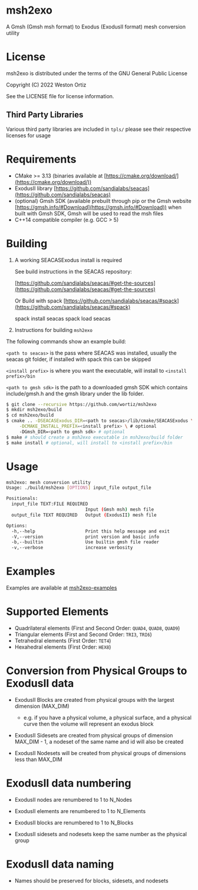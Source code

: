 # msh2exo

A Gmsh (Gmsh msh format) to Exodus (ExodusII format) mesh conversion utility

# License

msh2exo is distributed under the terms of the GNU General Public License

Copyright (C) 2022 Weston Ortiz

See the LICENSE file for license information. 

## Third Party Libraries

Various third party libraries are included in `tpls/` please see their
respective licenses for usage

# Requirements

- CMake >= 3.13 (binaries available at
  [https://cmake.org/download/](https://cmake.org/download/))
- ExodusII library
  [https://github.com/sandialabs/seacas](https://github.com/sandialabs/seacas)
- (optional) Gmsh SDK (available prebuilt through pip or the Gmsh website
  [https://gmsh.info/#Download](https://gmsh.info/#Download))
  when built with Gmsh SDK, Gmsh will be used to read the msh files
- C++14 compatible compiler (e.g. GCC > 5)

# Building

1.  A working SEACASExodus install is required

    See build instructions in the SEACAS repository:

    [https://github.com/sandialabs/seacas/#get-the-sources](https://github.com/sandialabs/seacas/#get-the-sources)

    Or Build with spack [https://github.com/sandialabs/seacas/#spack](https://github.com/sandialabs/seacas/#spack)
    
    spack install seacas
    spack load seacas

2. Instructions for building `msh2exo`

The following commands show an example build:

`<path to seacas>` is the pass where SEACAS was installed, usually the seacas git folder, 
if installed with spack this can be skipped

`<install prefix>` is where you want the executable, will install to `<install prefix>/bin`

`<path to gmsh sdk>` is the path to a downloaded gmsh SDK which contains include/gmsh.h and 
the gmsh library under the lib folder.

```sh
$ git clone --recursive https://github.com/wortiz/msh2exo
$ mkdir msh2exo/build
$ cd msh2exo/build
$ cmake .. -DSEACASExodus_DIR=<path to seacas>/lib/cmake/SEACASExodus \
     -DCMAKE_INSTALL_PREFIX=<install prefix> \ # optional
     -DGmsh_DIR=<path to gmsh sdk> # optional
$ make # should create a msh2exo executable in msh2exo/build folder
$ make install # optional, will install to <install prefix>/bin
```

# Usage

```sh
msh2exo: mesh conversion utility
Usage: ./build/msh2exo [OPTIONS] input_file output_file

Positionals:
  input_file TEXT:FILE REQUIRED
                              Input (Gmsh msh) mesh file
  output_file TEXT REQUIRED   Output (ExodusII) mesh file

Options:
  -h,--help                   Print this help message and exit
  -V,--version                print version and basic info
  -b,--builtin                Use builtin gmsh file reader
  -v,--verbose                increase verbosity

```

# Examples

Examples are available at [msh2exo-examples](https://github.com/wortiz/msh2exo-examples)

# Supported Elements

- Quadrilateral elements (First and Second Order: `QUAD4`, `QUAD8`, `QUAD9`)
- Triangular elements (First and Second Order: `TRI3`, `TRI6`)
- Tetrahedral elements (First Order: `TET4`)
- Hexahedral elements (First Order: `HEX8`)

# Conversion from Physical Groups to ExodusII data

- ExodusII Blocks are created from physical groups with the largest dimension
  (MAX\_DIM)
  - e.g. if you have a physical volume, a physical surface, and a physical
    curve then the volume will represent an exodus block

- ExodusII Sidesets are created from physical groups of dimension MAX\_DIM - 1,
  a nodeset of the same name and id will also be created

- ExodusII Nodesets will be created from physical groups of dimensions less
  than MAX\_DIM

# ExodusII data numbering

- ExodusII nodes are renumbered to 1 to N\_Nodes

- ExodusII elements are renumbered to 1 to N\_Elements

- ExodusII blocks are renumbered to 1 to N\_Blocks

- ExodusII sidesets and nodesets keep the same number as the physical group

# ExodusII data naming

- Names should be preserved for blocks, sidesets, and nodesets
